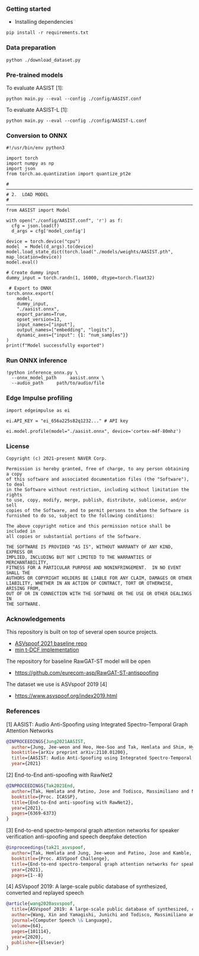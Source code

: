 ### Getting started
- Installing dependencies
```
pip install -r requirements.txt
```
### Data preparation
```
python ./download_dataset.py
```
### Pre-trained models
To evaluate AASIST [1]:
```
python main.py --eval --config ./config/AASIST.conf
```
To evaluate AASIST-L [1]:
```
python main.py --eval --config ./config/AASIST-L.conf
```
### Conversion to ONNX
```
#!/usr/bin/env python3

import torch
import numpy as np
import json
from torch.ao.quantization import quantize_pt2e

# ────────────────────────────────────────────────────────────────────────────
# 2.  LOAD MODEL
# ────────────────────────────────────────────────────────────────────────────
from AASIST import Model

with open("./config/AASIST.conf", 'r') as f:
  cfg = json.load(f)
  d_args = cfg['model_config']

device = torch.device("cpu")
model  = Model(d_args).to(device)
model.load_state_dict(torch.load("./models/weights/AASIST.pth", map_location=device))
model.eval()

# Create dummy input
dummy_input = torch.randn(1, 16000, dtype=torch.float32)

 # Export to ONNX
torch.onnx.export(
    model,
    dummy_input,
    "./aasist.onnx",
    export_params=True,
    opset_version=13,
    input_names=["input"],
    output_names=["embedding", "logits"],
    dynamic_axes={"input": {1: "num_samples"}}
)
print(f"Model successfully exported")
```
### Run ONNX inference
```
!python inference_onnx.py \
  --onnx_model_path     aasist.onnx \
  --audio_path     path/to/audio/file
```

### Edge Impulse profiling
```
import edgeimpulse as ei

ei.API_KEY = "ei_656a225s82q1232..." # API key

ei.model.profile(model="./aasist.onnx", device='cortex-m4f-80mhz')
```

### License
```
Copyright (c) 2021-present NAVER Corp.

Permission is hereby granted, free of charge, to any person obtaining a copy
of this software and associated documentation files (the "Software"), to deal
in the Software without restriction, including without limitation the rights
to use, copy, modify, merge, publish, distribute, sublicense, and/or sell
copies of the Software, and to permit persons to whom the Software is
furnished to do so, subject to the following conditions:

The above copyright notice and this permission notice shall be included in
all copies or substantial portions of the Software.

THE SOFTWARE IS PROVIDED "AS IS", WITHOUT WARRANTY OF ANY KIND, EXPRESS OR
IMPLIED, INCLUDING BUT NOT LIMITED TO THE WARRANTIES OF MERCHANTABILITY,
FITNESS FOR A PARTICULAR PURPOSE AND NONINFRINGEMENT.  IN NO EVENT SHALL THE
AUTHORS OR COPYRIGHT HOLDERS BE LIABLE FOR ANY CLAIM, DAMAGES OR OTHER
LIABILITY, WHETHER IN AN ACTION OF CONTRACT, TORT OR OTHERWISE, ARISING FROM,
OUT OF OR IN CONNECTION WITH THE SOFTWARE OR THE USE OR OTHER DEALINGS IN
THE SOFTWARE.
```

### Acknowledgements
This repository is built on top of several open source projects. 
- [ASVspoof 2021 baseline repo](https://github.com/asvspoof-challenge/2021/tree/main/LA/Baseline-RawNet2)
- [min t-DCF implementation](https://www.asvspoof.org/resources/tDCF_python_v2.zip)

The repository for baseline RawGAT-ST model will be open
-  https://github.com/eurecom-asp/RawGAT-ST-antispoofing

The dataset we use is ASVspoof 2019 [4]
- https://www.asvspoof.org/index2019.html

### References
[1] AASIST: Audio Anti-Spoofing using Integrated Spectro-Temporal Graph Attention Networks
```bibtex
@INPROCEEDINGS{Jung2021AASIST,
  author={Jung, Jee-weon and Heo, Hee-Soo and Tak, Hemlata and Shim, Hye-jin and Chung, Joon Son and Lee, Bong-Jin and Yu, Ha-Jin and Evans, Nicholas},
  booktitle={arXiv preprint arXiv:2110.01200}, 
  title={AASIST: Audio Anti-Spoofing using Integrated Spectro-Temporal Graph Attention Networks}, 
  year={2021}
```

[2] End-to-End anti-spoofing with RawNet2
```bibtex
@INPROCEEDINGS{Tak2021End,
  author={Tak, Hemlata and Patino, Jose and Todisco, Massimiliano and Nautsch, Andreas and Evans, Nicholas and Larcher, Anthony},
  booktitle={Proc. ICASSP}, 
  title={End-to-End anti-spoofing with RawNet2}, 
  year={2021},
  pages={6369-6373}
}
```

[3] End-to-end spectro-temporal graph attention networks for speaker verification anti-spoofing and speech deepfake detection
```bibtex
@inproceedings{tak21_asvspoof,
  author={Tak, Hemlata and Jung, Jee-weon and Patino, Jose and Kamble, Madhu and Todisco, Massimiliano and Evans, Nicholas},
  booktitle={Proc. ASVSpoof Challenge},
  title={End-to-end spectro-temporal graph attention networks for speaker verification anti-spoofing and speech deepfake detection},
  year={2021},
  pages={1--8}
```

[4] ASVspoof 2019: A large-scale public database of synthesized, converted and replayed speech
```bibtex
@article{wang2020asvspoof,
  title={ASVspoof 2019: A large-scale public database of synthesized, converted and replayed speech},
  author={Wang, Xin and Yamagishi, Junichi and Todisco, Massimiliano and Delgado, H{\'e}ctor and Nautsch, Andreas and Evans, Nicholas and Sahidullah, Md and Vestman, Ville and Kinnunen, Tomi and Lee, Kong Aik and others},
  journal={Computer Speech \& Language},
  volume={64},
  pages={101114},
  year={2020},
  publisher={Elsevier}
}
```
